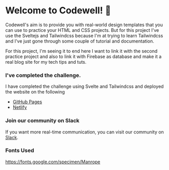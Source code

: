 
# Welcome to Codewell! 👋

Codewell's aim is to provide you with real-world design templates that you can use to practice your HTML and CSS projects. But for this project I've use the Sveltejs and Tailwindcss because I'm at trying to learn Tailwindcss and I've just gone through some couple of tutorial and documentation.

For this project, I'm seeing it to end here I want to link it with the second practice project and also to link it with Firebase as database and make it a real blog site for my tech tips and tuts.

### I've completed the challenge.

I have completed the challenge using Svelte and Tailwindcss and deployed the website on the following

- [GitHub Pages](https://pages.github.com/)
- [Netlify](https://www.netlify.com/)

### Join our community on Slack

If you want more real-time communication, you can visit our community on [Slack](https://join.slack.com/t/codewell-hq/shared_invite/zt-ni8c9g8h-gNYWrmqQ3Uh37dcLg9~LMQ). 


### Fonts Used
https://fonts.google.com/specimen/Manrope

